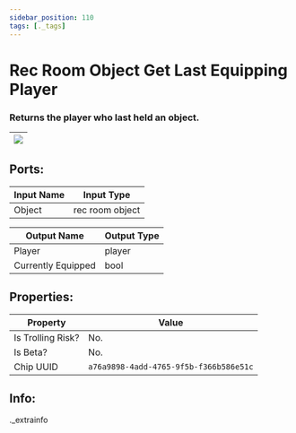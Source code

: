 ```yaml
---
sidebar_position: 110
tags: [._tags]
---
```


# Rec Room Object Get Last Equipping Player


### Returns the player who last held an object.

| ![](https://images-ext-2.discordapp.net/external/MPmIaQzlEPmgGWlgi-WxBBXt0Bjv_zWPkg1y1f_sy3s/https/www.recroomcircuits.com/image/circuit/absolute-value?width=206&height=108) |
|-----|

## Ports:

| Input Name | Input Type |
|-----------|-----------|
| Object | rec room object |

| Output Name | Output Type |
|-----------|-----------|
| Player | player |
| Currently Equipped | bool |

## Properties:

| Property  | Value |
|-------------------|-----------|
| Is Trolling Risk? | No. |
| Is Beta? | No. |
| Chip UUID | `a76a9898-4add-4765-9f5b-f366b586e51c` |

## Info:
._extrainfo